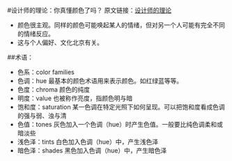 #设计师的理论：你真懂颜色了吗？
原文链接：[设计师的理论](http://www.uisdc.com/color-theory-for-designers)

- 颜色很主观。同样的颜色可能唤起某人的情绪，但对另一个人可能有完全不同的情绪反应。
- 这与个人偏好、文化北京有关。

##术语：
- 色系：color families
- 色调：hue	最基本的颜色术语用来表示颜色。如红绿蓝等等。
- 色度：chroma	颜色的纯度
- 明度：value	也被称作亮度，指颜色明与暗
- 饱和度：saturation	某一色调在特定光照下如何呈现。可以把饱和度看成色调的强与弱、浊与清
- 色值：tones	灰色加入一个色调（hue）时产生色值。一般要比纯色调柔和或暗淡些
- 浅色泽：tints	白色加入色调（hue）中，产生浅色泽 
- 暗色泽：shades	黑色加入色调（hue）中，产生暗色泽